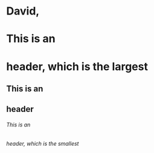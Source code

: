 # David, 
# This is an <h1> header, which is the largest
## This is an <h2> header
###### This is an <h6> header, which is the smallest
